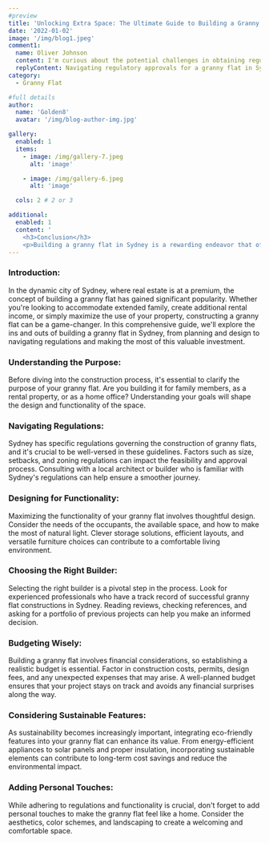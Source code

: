 ```yaml
---
#preview
title: 'Unlocking Extra Space: The Ultimate Guide to Building a Granny Flat in Sydney'
date: '2022-01-02'
image: '/img/blog1.jpeg'
comment1:
  name: Oliver Johnson
  content: I'm curious about the potential challenges in obtaining regulatory approvals for a granny flat in Sydney. Are there specific steps or tips to streamline the approval process?
  replyContent: Navigating regulatory approvals for a granny flat in Sydney can indeed be a complex process. To streamline approvals, start by researching local zoning laws and building regulations. Engaging a professional who is familiar with Sydney's planning requirements can be immensely helpful. Additionally, preparing a comprehensive and accurate application, including detailed plans and documentation, can expedite the approval process. Have you considered seeking guidance from a local architect or builder to ensure a smooth regulatory journey for your granny flat project?
category:
  - Granny Flat

#full details
author:
  name: 'Golden8'
  avatar: '/img/blog-author-img.jpg'

gallery:
  enabled: 1
  items:
    - image: /img/gallery-7.jpeg
      alt: 'image'

    - image: /img/gallery-6.jpeg
      alt: 'image'

  cols: 2 # 2 or 3

additional:
  enabled: 1
  content: '
    <h3>Conclusion</h3>
    <p>Building a granny flat in Sydney is a rewarding endeavor that offers a range of benefits. From providing additional living space to increasing property value, careful planning and execution can make this project a valuable investment. By understanding regulations, designing with purpose, and choosing the right professionals, you can unlock the full potential of your property and create a versatile and functional granny flat in the heart of Sydney.</p>'
---
```


### Introduction:

In the dynamic city of Sydney, where real estate is at a premium, the concept of building a granny flat has gained significant popularity. Whether you're looking to accommodate extended family, create additional rental income, or simply maximize the use of your property, constructing a granny flat can be a game-changer. In this comprehensive guide, we'll explore the ins and outs of building a granny flat in Sydney, from planning and design to navigating regulations and making the most of this valuable investment.

### Understanding the Purpose:

Before diving into the construction process, it's essential to clarify the purpose of your granny flat. Are you building it for family members, as a rental property, or as a home office? Understanding your goals will shape the design and functionality of the space.

### Navigating Regulations:

Sydney has specific regulations governing the construction of granny flats, and it's crucial to be well-versed in these guidelines. Factors such as size, setbacks, and zoning regulations can impact the feasibility and approval process. Consulting with a local architect or builder who is familiar with Sydney's regulations can help ensure a smoother journey.

### Designing for Functionality:

Maximizing the functionality of your granny flat involves thoughtful design. Consider the needs of the occupants, the available space, and how to make the most of natural light. Clever storage solutions, efficient layouts, and versatile furniture choices can contribute to a comfortable living environment.

### Choosing the Right Builder:

Selecting the right builder is a pivotal step in the process. Look for experienced professionals who have a track record of successful granny flat constructions in Sydney. Reading reviews, checking references, and asking for a portfolio of previous projects can help you make an informed decision.

### Budgeting Wisely:

Building a granny flat involves financial considerations, so establishing a realistic budget is essential. Factor in construction costs, permits, design fees, and any unexpected expenses that may arise. A well-planned budget ensures that your project stays on track and avoids any financial surprises along the way.

### Considering Sustainable Features:

As sustainability becomes increasingly important, integrating eco-friendly features into your granny flat can enhance its value. From energy-efficient appliances to solar panels and proper insulation, incorporating sustainable elements can contribute to long-term cost savings and reduce the environmental impact.

### Adding Personal Touches:

While adhering to regulations and functionality is crucial, don't forget to add personal touches to make the granny flat feel like a home. Consider the aesthetics, color schemes, and landscaping to create a welcoming and comfortable space.
